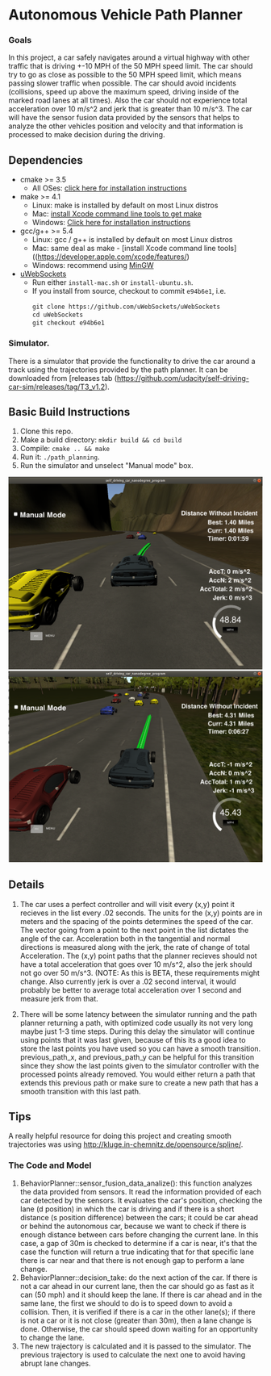 # Autonomous Vehicle Path Planner
 
### Goals
In this project, a car safely navigates around a virtual highway with other traffic that is driving +-10 MPH of the 50 MPH speed limit. The car should try to go as close as possible to the 50 MPH speed limit, which means passing slower traffic when possible. The car should avoid incidents (collisions, speed up above the maximum speed, driving inside of the marked road lanes at all times). Also the car should not experience total acceleration over 10 m/s^2 and jerk that is greater than 10 m/s^3. The car will have the sensor fusion data provided by the sensors that helps to analyze the other vehicles position and velocity and that information is processed to make decision during the driving.

## Dependencies

* cmake >= 3.5
  * All OSes: [click here for installation instructions](https://cmake.org/install/)
* make >= 4.1
  * Linux: make is installed by default on most Linux distros
  * Mac: [install Xcode command line tools to get make](https://developer.apple.com/xcode/features/)
  * Windows: [Click here for installation instructions](http://gnuwin32.sourceforge.net/packages/make.htm)
* gcc/g++ >= 5.4
  * Linux: gcc / g++ is installed by default on most Linux distros
  * Mac: same deal as make - [install Xcode command line tools]((https://developer.apple.com/xcode/features/)
  * Windows: recommend using [MinGW](http://www.mingw.org/)
* [uWebSockets](https://github.com/uWebSockets/uWebSockets)
  * Run either `install-mac.sh` or `install-ubuntu.sh`.
  * If you install from source, checkout to commit `e94b6e1`, i.e.
    ```
    git clone https://github.com/uWebSockets/uWebSockets 
    cd uWebSockets
    git checkout e94b6e1
    ```
### Simulator.
There is a simulator that provide the functionality to drive the car around a track using the trajectories provided by the path planner. It can be downloaded from  [releases tab (https://github.com/udacity/self-driving-car-sim/releases/tag/T3_v1.2).

## Basic Build Instructions

1. Clone this repo.
2. Make a build directory: `mkdir build && cd build`
3. Compile: `cmake .. && make`
4. Run it: `./path_planning`.
5. Run the simulator and unselect "Manual mode" box.

![image 1](images/image_1.png) ![image 2](images/image_2.png) 

## Details

1. The car uses a perfect controller and will visit every (x,y) point it recieves in the list every .02 seconds. The units for the (x,y) points are in meters and the spacing of the points determines the speed of the car. The vector going from a point to the next point in the list dictates the angle of the car. Acceleration both in the tangential and normal directions is measured along with the jerk, the rate of change of total Acceleration. The (x,y) point paths that the planner recieves should not have a total acceleration that goes over 10 m/s^2, also the jerk should not go over 50 m/s^3. (NOTE: As this is BETA, these requirements might change. Also currently jerk is over a .02 second interval, it would probably be better to average total acceleration over 1 second and measure jerk from that.

2. There will be some latency between the simulator running and the path planner returning a path, with optimized code usually its not very long maybe just 1-3 time steps. During this delay the simulator will continue using points that it was last given, because of this its a good idea to store the last points you have used so you can have a smooth transition. previous_path_x, and previous_path_y can be helpful for this transition since they show the last points given to the simulator controller with the processed points already removed. You would either return a path that extends this previous path or make sure to create a new path that has a smooth transition with this last path.

## Tips

A really helpful resource for doing this project and creating smooth trajectories was using http://kluge.in-chemnitz.de/opensource/spline/.

### The Code and Model

1. BehaviorPlanner::sensor_fusion_data_analize(): this function analyzes the data provided from sensors. It read the information provided of each car detected by the sensors. It evaluates the car's position, checking the lane (d position) in which the car is driving and if there is a short distance (s position difference) between the cars; it could be car ahead or behind the autonomous car, because we want to check if there is enough distance between cars before changing the current lane. In this case, a gap of 30m is checked to determine if a car is near, it's that the case the function will return a true indicating that for that specific lane there is car near and that there is not enough gap to perform a lane change.
2. BehaviorPlanner::decision_take: do the next action of the car. If there is not a car ahead in our current lane, then the car should go as fast as it can (50 mph) and it should keep the lane. If there is car ahead and in the same lane, the first we should to do is to speed down to avoid a collision. Then, it is verified if there is a car in the other lane(s); if there is not a car or it is not close (greater than 30m), then a lane change is done. Otherwise, the car should speed down waiting for an opportunity to change the lane.
3. The new trajectory is calculated and it is passed to the simulator. The previous trajectory is used to calculate the next one to avoid having abrupt lane changes.








